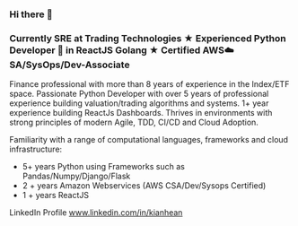 ### Hi there 👋

### Currently SRE at Trading Technologies ★ Experienced Python Developer 🧪 in ReactJS Golang ★ Certified AWS☁️SA/SysOps/Dev-Associate

Finance professional with more than 8 years of experience in the Index/ETF space. Passionate Python Developer with over 5 years of professional experience building valuation/trading algorithms and systems. 1+ year experience building ReactJs Dashboards. Thrives in environments with strong principles of modern Agile, TDD, CI/CD and Cloud Adoption.

Familiarity with a range of computational languages, frameworks and cloud infrastructure:

- 5+ years Python using Frameworks such as Pandas/Numpy/Django/Flask
- 2 + years Amazon Webservices (AWS CSA/Dev/Sysops Certified)
- 1 + years ReactJS

LinkedIn Profile
www.linkedin.com/in/kianhean

<!--
**kianhean/kianhean** is a ✨ _special_ ✨ repository because its `README.md` (this file) appears on your GitHub profile.

Here are some ideas to get you started:

- 🔭 I’m currently working on ...
- 🌱 I’m currently learning ...
- 👯 I’m looking to collaborate on ...
- 🤔 I’m looking for help with ...
- 💬 Ask me about ...
- 📫 How to reach me: ...
- 😄 Pronouns: ...
- ⚡ Fun fact: ...
-->
